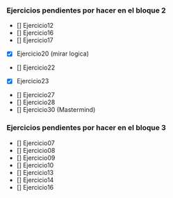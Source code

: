 ### Ejercicios pendientes por hacer en el bloque 2
- [] Ejercicio12
- [] Ejercicio16
- [] Ejercicio17
- [x] Ejercicio20 (mirar logica)
- [] Ejercicio22
- [x] Ejercicio23
- [] Ejercicio27
- [] Ejercicio28
- [] Ejercicio30 (Mastermind)


### Ejercicios pendientes por hacer en el bloque 3
- [] Ejercicio07
- [] Ejercicio08
- [] Ejercicio09
- [] Ejercicio10
- [] Ejercicio13
- [] Ejercicio14
- [] Ejercicio16